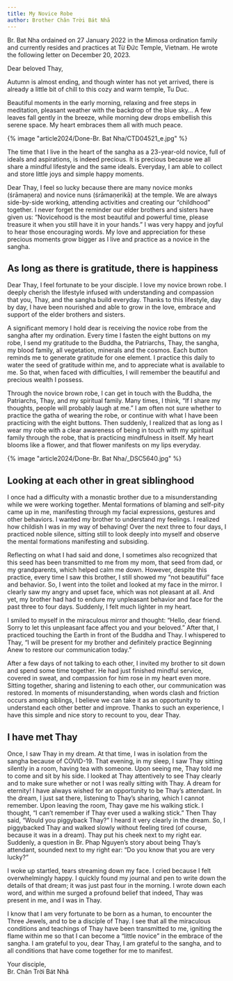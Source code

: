 ```yaml
---
title: My Novice Robe
author: Brother Chân Trời Bát Nhã
---
```


<p class="editors-preface">Br. Bat Nha ordained on 27 January 2022 in the Mimosa ordination family and currently resides and practices at Từ Đức Temple, Vietnam. He wrote the following letter on December 20, 2023.</p>

Dear beloved Thay,

Autumn is almost ending, and though winter has not yet arrived, there is already a little bit of chill to this cozy and warm temple, Tu Duc.

Beautiful moments in the early morning, relaxing and free steps in meditation, pleasant weather with the backdrop of the blue sky… A few leaves fall gently in the breeze, while morning dew drops embellish this serene space. My heart embraces them all with much peace.

{% image "article2024/Done-Br. Bat Nha/CTD04521_e.jpg" %}

The time that I live in the heart of the sangha as a 23-year-old novice, full of ideals and aspirations, is indeed precious. It is precious because we all share a mindful lifestyle and the same ideals. Everyday, I am able to collect and store little joys and simple happy moments.

Dear Thay, I feel so lucky because there are many novice monks (śrāmaṇera) and novice nuns (śrāmaṇerikā) at the temple. We are always side-by-side working, attending activities and creating our “childhood” together. I never forget the reminder our elder brothers and sisters have given us: “Novicehood is the most beautiful and powerful time, please treasure it when you still have it in your hands.” I was very happy and joyful to hear those encouraging words. My love and appreciation for these precious moments grow bigger as I live and practice as a novice in the sangha.

## As long as there is gratitude, there is happiness

Dear Thay, I feel fortunate to be your disciple. I love my novice brown robe. I deeply cherish the lifestyle infused with understanding and compassion that you, Thay, and the sangha build everyday. Thanks to this lifestyle, day by day, I have been nourished and able to grow in the love, embrace and support of the elder brothers and sisters.

A significant memory I hold dear is receiving the novice robe from the sangha after my ordination. Every time I fasten the eight buttons on my robe, I send my gratitude to the Buddha, the Patriarchs, Thay, the sangha, my blood family, all vegetation, minerals and the cosmos. Each button reminds me to generate gratitude for one element. I practice this daily to water the seed of gratitude within me, and to appreciate what is available to me. So that, when faced with difficulties, I will remember the beautiful and precious wealth I possess.

Through the novice brown robe, I can get in touch with the Buddha, the Patriarchs, Thay, and my spiritual family. Many times, I think, “If I share my thoughts, people will probably laugh at me.” I am often not sure whether to practice the gatha of wearing the robe, or continue with what I have been practicing with the eight buttons. Then suddenly, I realized that as long as I wear my robe with a clear awareness of being in touch with my spiritual family through the robe, that is practicing mindfulness in itself. My heart blooms like a flower, and that flower manifests on my lips everyday.

{% image "article2024/Done-Br. Bat Nha/_DSC5640.jpg" %}

## Looking at each other in great siblinghood

I once had a difficulty with a monastic brother due to a misunderstanding while we were working together. Mental formations of blaming and self-pity came up in me, manifesting through my facial expressions, gestures and other behaviors. I wanted my brother to understand my feelings. I realized how childish I was in my way of behaving! Over the next three to four days, I practiced noble silence, sitting still to look deeply into myself and observe the mental formations manifesting and subsiding.

Reflecting on what I had said and done, I sometimes also recognized that this seed has been transmitted to me from my mom, that seed from dad, or my grandparents, which helped calm me down. However, despite this practice, every time I saw this brother, I still showed my “not beautiful” face and behavior. So, I went into the toilet and looked at my face in the mirror. I clearly saw my angry and upset face, which was not pleasant at all. And yet, my brother had had to endure my unpleasant behavior and face for the past three to four days. Suddenly, I felt much lighter in my heart.

I smiled to myself in the miraculous mirror and thought: “Hello, dear friend. Sorry to let this unpleasant face affect you and your beloved.” After that, I practiced touching the Earth in front of the Buddha and Thay. I whispered to Thay, “I will be present for my brother and definitely practice Beginning Anew to restore our communication today.”

After a few days of not talking to each other, I invited my brother to sit down and spend some time together. He had just finished mindful service, covered in sweat, and compassion for him rose in my heart even more. Sitting together, sharing and listening to each other, our communication was restored. In moments of misunderstanding, when words clash and friction occurs among siblings, I believe we can take it as an opportunity to understand each other better and improve. Thanks to such an experience, I have this simple and nice story to recount to you, dear Thay.

## I have met Thay

Once, I saw Thay in my dream. At that time, I was in isolation from the sangha because of COVID-19. That evening, in my sleep, I saw Thay sitting silently in a room, having tea with someone. Upon seeing me, Thay told me to come and sit by his side. I looked at Thay attentively to see Thay clearly and to make sure whether or not I was really sitting with Thay. A dream for eternity! I have always wished for an opportunity to be Thay’s attendant. In the dream, I just sat there, listening to Thay’s sharing, which I cannot remember. Upon leaving the room, Thay gave me his walking stick. I thought, “I can’t remember if Thay ever used a walking stick.” Then Thay said, “Would you piggyback Thay?” I heard it very clearly in the dream. So, I piggybacked Thay and walked slowly without feeling tired (of course, because it was in a dream). Thay put his cheek next to my right ear. Suddenly, a question in Br. Phap Nguyen’s story about being Thay’s attendant, sounded next to my right ear: “Do you know that you are very lucky?”

I woke up startled, tears streaming down my face. I cried because I felt overwhelmingly happy. I quickly found my journal and pen to write down the details of that dream; it was just past four in the morning. I wrote down each word, and within me surged a profound belief that indeed, Thay was present in me, and I was in Thay.

I know that I am very fortunate to be born as a human, to encounter the Three Jewels, and to be a disciple of Thay. I see that all the miraculous conditions and teachings of Thay have been transmitted to me, igniting the flame within me so that I can become a “little novice” in the embrace of the sangha. I am grateful to you, dear Thay, I am grateful to the sangha, and to all conditions that have come together for me to manifest.

<p class="signoff"><span class="signoff-lvl-1">Your disciple,</span><br/>
<span class="signoff-lvl-2">Br. Chân Trời Bát Nhã</span></p>